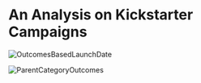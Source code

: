 # An Analysis on Kickstarter Campaigns

![OutcomesBasedLaunchDate](CrowdfundingAnalysis\OutcomesBasedonLaunchDate.png)

![ParentCategoryOutcomes](CrowdfundingAnalysis\ParentCategoryOutcomes.png)
